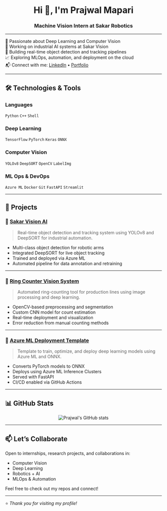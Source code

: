 <h1 align="center">Hi 👋, I'm Prajwal Mapari</h1>
<h3 align="center">Machine Vision Intern at Sakar Robotics</h3>

---

🎯 Passionate about Deep Learning and Computer Vision  
🤖 Working on industrial AI systems at Sakar Vision  
🚀 Building real-time object detection and tracking pipelines  
📈 Exploring MLOps, automation, and deployment on the cloud  
📬 Connect with me: [LinkedIn](https://linkedin.com/in/yourprofile) • [Portfolio](https://yourportfolio.com)

---

## 🛠️ Technologies & Tools

### Languages  
`Python` `C++` `Shell`  

### Deep Learning  
`TensorFlow` `PyTorch` `Keras` `ONNX`  

### Computer Vision  
`YOLOv8` `DeepSORT` `OpenCV` `LabelImg`  

### ML Ops & DevOps  
`Azure ML` `Docker` `Git` `FastAPI` `Streamlit`  

---

## 🚀 Projects

### 🔹 [Sakar Vision AI](https://github.com/MapariPrajwal/sakar-vision-ai)
> Real-time object detection and tracking system using YOLOv8 and DeepSORT for industrial automation.

- Multi-class object detection for robotic arms
- Integrated DeepSORT for live object tracking
- Trained and deployed via Azure ML
- Automated pipeline for data annotation and retraining

---

### 🔹 [Ring Counter Vision System](https://github.com/MapariPrajwal/ring-counter-ai)
> Automated ring-counting tool for production lines using image processing and deep learning.

- OpenCV-based preprocessing and segmentation
- Custom CNN model for count estimation
- Real-time deployment and visualization
- Error reduction from manual counting methods

---

### 🔹 [Azure ML Deployment Template](https://github.com/MapariPrajwal/azure-ml-deploy)
> Template to train, optimize, and deploy deep learning models using Azure ML and ONNX.

- Converts PyTorch models to ONNX
- Deploys using Azure ML Inference Clusters
- Served with FastAPI
- CI/CD enabled via GitHub Actions

---

## 📊 GitHub Stats

<p align="center">
  <img src="https://github-readme-stats.vercel.app/api?username=MapariPrajwal&show_icons=true&theme=radical" alt="Prajwal's GitHub stats" />
</p>

---

## 📫 Let’s Collaborate

Open to internships, research projects, and collaborations in:

- Computer Vision  
- Deep Learning  
- Robotics + AI  
- MLOps & Automation  

Feel free to check out my repos and connect!

---

⭐️ *Thank you for visiting my profile!*
